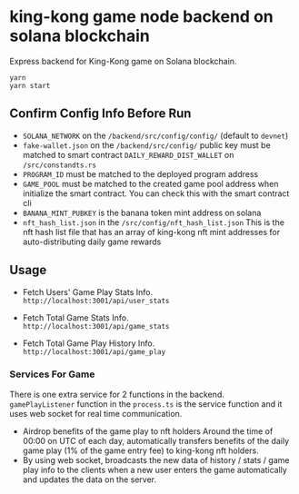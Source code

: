 # king-kong game node backend on solana blockchain

Express backend for King-Kong game on Solana blockchain.

`yarn` \
`yarn start`

## Confirm Config Info Before Run
- `SOLANA_NETWORK` on the `/backend/src/config/config/` (default to `devnet`)
- `fake-wallet.json` on the `/backend/src/config/` public key must be matched to smart contract `DAILY_REWARD_DIST_WALLET` on `/src/constandts.rs`
- `PROGRAM_ID` must be matched to the deployed program address
- `GAME_POOL` must be matched to the created game pool address when initialize the smart contract.
You can check this with the smart contract cli
- `BANANA_MINT_PUBKEY` is the banana token mint address on solana
- `nft_hash_list.json` in the `/src/config/nft_hash_list.json`
This is the nft hash list file that has an array of king-kong nft mint addresses for auto-distributing daily game rewards

## Usage

- Fetch Users' Game Play Stats Info. \
`http://localhost:3001/api/user_stats`

- Fetch Total Game Stats Info. \
`http://localhost:3001/api/game_stats`

- Fetch Total Game Play History Info. \
`http://localhost:3001/api/game_play`

### Services For Game
There is one extra service for 2 functions in the backend. <br />
`gamePlayListener` function in the `process.ts` is the service function and it uses web socket for real time communication. <br />
- Airdrop benefits of the game play to nft holders
Around the time of 00:00 on UTC of each day, automatically transfers benefits of the daily game play (1% of the game entry fee) to king-kong nft holders.
- By using web socket, broadcasts the new data of history / stats / game play info to the clients when a new user enters the game automatically and updates the data on the server.

